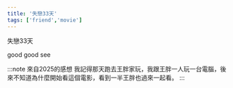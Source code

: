 ```yaml
---
title: '失戀33天'
tags: ['friend','movie']
---
```


失戀33天

good good see

:::note 來自2025的感想
我記得那天跑去王胖家玩，我跟王胖一人玩一台電腦，後來不知道為什麼開始看這個電影，看到一半王胖也過來一起看。
:::